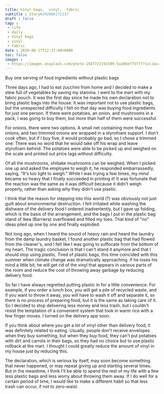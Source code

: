```yaml
---
title: Vinyl bags,  vinyl,  fabric
subtitle : Story#202008172137
draft : false
tags :
 - life
 - daily
 - Vinyl bags
 - vinyl
 - fabric
date : 2020-08-17T12:37:40+0900
toc: false
images : 
 - https://images.unsplash.com/photo-1587721191599-5a286ef75f77?ixlib=rb-1.2.1&q=80&fm=jpg&crop=entropy&cs=tinysrgb&w=1080&fit=max&ixid=eyJhcHBfaWQiOjE1NTU0OX0
---
```


Buy one serving of food ingredients without plastic bags  

Three days ago, I had to eat zucchini from home and I decided to make a stew full of vegetables by saving my stamina. I went to the mart with my fabric pouch. It was the first day since he made his own declaration not to bring plastic bags into the house. It was important not to use plastic bags, but the unexpected difficulty I felt on that day was buying food ingredients for just one person. If there were potatoes, an onion, and mushrooms in a pack, I was going to buy them, but more than half of them were successful.  

For onions, there were two options. A small net containing more than five onions, and two trimmed onions are wrapped in a styrofoam support. I don't cook often, but if I buy five, it would probably go bad, so I chose a trimmed one. There was no word that he would take off his wrap and leave styrofoam behind. The potatoes were able to be picked up and weighed on the scale and printed out price tags without difficulty.  

Of all the mushrooms, shiitake mushrooms can be weighed. When I picked one up and asked the employee to weigh it, he responded embarrassedly, saying, "It's too light to weigh." While I was trying a few times, my mind became so heavy that I finally succeeded in printing it! It was fortunate that the reaction was the same as it was difficult because it didn't weigh properly, rather than asking why they didn't use plastic.  

I think that the reason for stepping into this world (?) was obviously not just guilt about environmental destruction. I felt irritated while washing the dishware of the delivery food I ordered inadvertently, but I gave up folding, which is the basis of the arrangement, and the bags I put in the plastic bag stand of Ikea (Barriera) overflowed and filled my toes. That kind of "no" ideas piled up one by one and finally exploded.  

Not long ago, when I heard the sound of heavy rain and heard the laundry from the damp laundry basket, I found another plastic bag that had flowed from the cleaner's, and I felt like I was going to suffocate from the bottom of my heart. The tragic conclusion is that I can't stand it anymore and that I should stop using plastic. Tired of plastic bags, this time coincided with this summer when climate change was dramatically approaching. If he loses his mind a little bit, he will get rid of the vinyl that appears in various parts of the room and reduce the cost of throwing away garbage by reducing delivery food.  

So far I have always regretted putting plastic in for a little convenience. For example, if you order a lunch box, you will get a pile of recycled waste, and if you want to throw it away, you will have to wash it off and separate it, so there is no process of preparing food, but it is the same as taking care of it. So I decided to stop delivering less money and less trash, but I couldn't resist the temptation of a convenient system that took in warm rice with a few finger moves. I turned on the delivery app soon.  

If you think about where you get a lot of vinyl other than delivery food, it was definitely related to eating. Usually, people don't receive envelopes when they buy something, but when they buy food, they can't put potatoes with dirt and carrots in their bags, so they had no choice but to use plastic rollback at the mart. I thought I could greatly reduce the amount of vinyl in my house just by reducing this.  

The declaration, which is serious by itself, may soon become something that never happened, or may repeat giving up and starting several times. But in the meantime, I think I'll be able to spend the rest of my life with a few less plastic bags and less worry about throwing them away. If I do well for a certain period of time, I would like to make a different habit so that less trash can occur, if not to zero-waist.  

